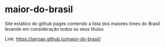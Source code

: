 # maior-do-brasil
Site estático do github pages contendo a lista dos maiores times do Brasil levando em consideração todos os seus títulos

Link: https://jairoap.github.io/maior-do-brasil/
